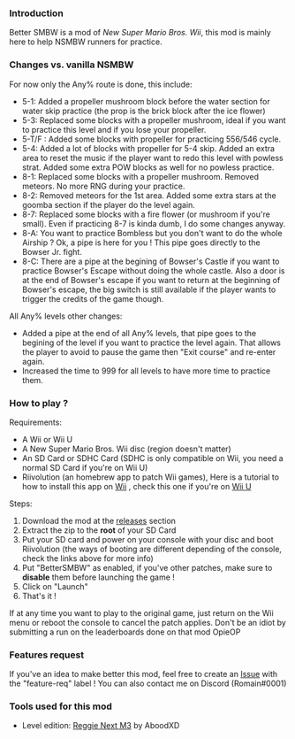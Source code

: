 ### Introduction

Better SMBW is a mod of *New Super Mario Bros. Wii*, this mod is mainly here to help NSMBW runners for practice.

### Changes vs. vanilla NSMBW

For now only the Any% route is done, this include:


- 5-1: Added a propeller mushroom block before the water section for water skip practice (the prop is the brick block after the ice flower)
- 5-3: Replaced some blocks with a propeller mushroom, ideal if you want to practice this level and if you lose your propeller.
- 5-T/F : Added some blocks with propeller for practicing 556/546 cycle.
- 5-4: Added a lot of blocks with propeller for 5-4 skip. Added an extra area to reset the music if the player want to redo this level with powless strat. Added some extra POW blocks as well for no powless practice.
- 8-1: Replaced some blocks with a propeller mushroom. Removed meteors. No more RNG during your practice.
- 8-2: Removed meteors for the 1st area. Added some extra stars at the goomba section if the player do the level again.
- 8-7: Replaced some blocks with a fire flower (or mushroom if you're small). Even if practicing 8-7 is kinda dumb, I do some changes anyway.
- 8-A: You want to practice Bombless but you don't want to do the whole Airship ? Ok, a pipe is here for you ! This pipe goes directly to the Bowser Jr. fight.
- 8-C: There are a pipe at the begining of Bowser's Castle if you want to practice Bowser's Escape without doing the whole castle. Also a door is at the end of Bowser's escape if you want to return at the beginning of Bowser's escape, the big switch is still available if the player wants to trigger the credits of the game though.

All Any% levels other changes:

- Added a pipe at the end of all Any% levels, that pipe goes to the begining of the level if you want to practice the level again. That allows the player to avoid to pause the game then "Exit course" and re-enter again.
- Increased the time to 999 for all levels to have more time to practice them. 

### How to play ?

Requirements:

- A Wii or Wii U
- A New Super Mario Bros. Wii disc (region doesn't matter)
- An SD Card or SDHC Card (SDHC is only compatible on Wii, you need a normal SD Card if you're on Wii U)
- Riivolution (an homebrew app to patch Wii games), Here is a tutorial to how to install this app on [Wii](https://newerteam.com/wii/help/ihasnohomebrew.html) , check this one if you're on [Wii U](https://newerteam.com/wii/help/wiiu.html)

Steps:

1) Download the mod at the [releases](https://github.com/R0-main/BetterSMBW/releases) section
2) Extract the zip to the **root** of your SD Card
3) Put your SD card and power on your console with your disc and boot Riivolution (the ways of booting are different depending of the console, check the links above for more info)
4) Put "BetterSMBW" as enabled, if you've other patches, make sure to **disable** them before launching the game !
5) Click on "Launch"
6) That's it !

If at any time you want to play to the original game, just return on the Wii menu or reboot the console to cancel the patch applies. Don't be an idiot by submitting a run on the leaderboards done on that mod OpieOP

### Features request

If you've an idea to make better this mod, feel free to create an [Issue](https://github.com/R0-main/BetterSMBW/issues/new) with the "feature-req" label ! You can also contact me on Discord (Romain#0001)

### Tools used for this mod

- Level edition: [Reggie Next M3](https://github.com/aboood40091/Reggie-Next-M3) by AboodXD
